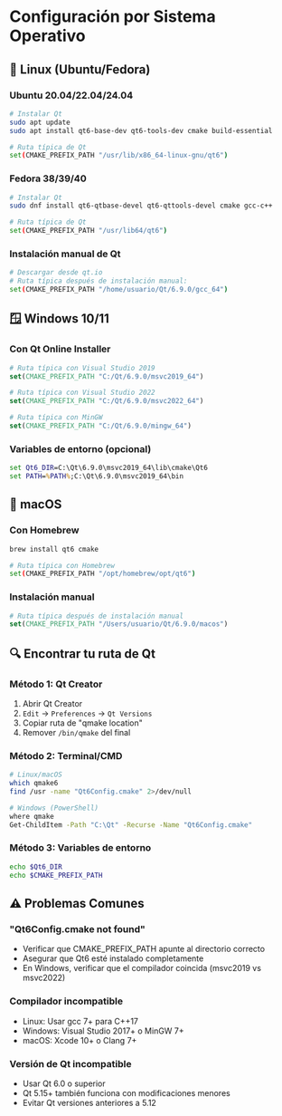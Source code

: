 # Configuración por Sistema Operativo

## 🐧 Linux (Ubuntu/Fedora)

### Ubuntu 20.04/22.04/24.04
```bash
# Instalar Qt
sudo apt update
sudo apt install qt6-base-dev qt6-tools-dev cmake build-essential

# Ruta típica de Qt
set(CMAKE_PREFIX_PATH "/usr/lib/x86_64-linux-gnu/qt6")
```

### Fedora 38/39/40
```bash
# Instalar Qt
sudo dnf install qt6-qtbase-devel qt6-qttools-devel cmake gcc-c++

# Ruta típica de Qt
set(CMAKE_PREFIX_PATH "/usr/lib64/qt6")
```

### Instalación manual de Qt
```bash
# Descargar desde qt.io
# Ruta típica después de instalación manual:
set(CMAKE_PREFIX_PATH "/home/usuario/Qt/6.9.0/gcc_64")
```

## 🪟 Windows 10/11

### Con Qt Online Installer
```cmake
# Ruta típica con Visual Studio 2019
set(CMAKE_PREFIX_PATH "C:/Qt/6.9.0/msvc2019_64")

# Ruta típica con Visual Studio 2022  
set(CMAKE_PREFIX_PATH "C:/Qt/6.9.0/msvc2022_64")

# Ruta típica con MinGW
set(CMAKE_PREFIX_PATH "C:/Qt/6.9.0/mingw_64")
```

### Variables de entorno (opcional)
```cmd
set Qt6_DIR=C:\Qt\6.9.0\msvc2019_64\lib\cmake\Qt6
set PATH=%PATH%;C:\Qt\6.9.0\msvc2019_64\bin
```

## 🍎 macOS

### Con Homebrew
```bash
brew install qt6 cmake

# Ruta típica con Homebrew
set(CMAKE_PREFIX_PATH "/opt/homebrew/opt/qt6")
```

### Instalación manual
```cmake
# Ruta típica después de instalación manual
set(CMAKE_PREFIX_PATH "/Users/usuario/Qt/6.9.0/macos")
```

## 🔍 Encontrar tu ruta de Qt

### Método 1: Qt Creator
1. Abrir Qt Creator
2. `Edit` → `Preferences` → `Qt Versions`
3. Copiar ruta de "qmake location"
4. Remover `/bin/qmake` del final

### Método 2: Terminal/CMD
```bash
# Linux/macOS
which qmake6
find /usr -name "Qt6Config.cmake" 2>/dev/null

# Windows (PowerShell)
where qmake
Get-ChildItem -Path "C:\Qt" -Recurse -Name "Qt6Config.cmake"
```

### Método 3: Variables de entorno
```bash
echo $Qt6_DIR
echo $CMAKE_PREFIX_PATH
```

## ⚠️ Problemas Comunes

### "Qt6Config.cmake not found"
- Verificar que CMAKE_PREFIX_PATH apunte al directorio correcto
- Asegurar que Qt6 esté instalado completamente
- En Windows, verificar que el compilador coincida (msvc2019 vs msvc2022)

### Compilador incompatible
- Linux: Usar gcc 7+ para C++17
- Windows: Visual Studio 2017+ o MinGW 7+
- macOS: Xcode 10+ o Clang 7+

### Versión de Qt incompatible
- Usar Qt 6.0 o superior
- Qt 5.15+ también funciona con modificaciones menores
- Evitar Qt versiones anteriores a 5.12
